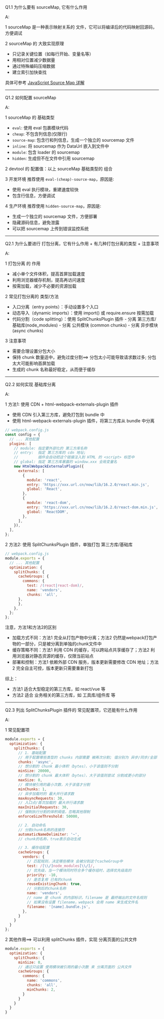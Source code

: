 Q1.1 为什么要有 sourceMap, 它有什么作用

A: <br/>

1 sourceMap 是一种表示映射关系的 文件，它可以将编译后的代码映射回源码，方便调试

2 sourceMap 的 大致实现原理
 - 只记录关键位置（如每行开始、变量名等）
 - 用相对位置减少数据量
 - 通过特殊编码压缩数据
 - 建立索引加快查找

具体可参考 [JavaScript Source Map 详解](https://www.ruanyifeng.com/blog/2013/01/javascript_source_map.html)

-----------------------------------------------------------------------------
Q1.2 如何配置 sourceMap

A: <br/>

1 sourceMap 的 基础类型
  - `eval`: 使用 eval 包裹模块代码
  - `cheap`: 不包含列信息(仅限行)
  - `source-map`: 包含行和列信息，生成一个独立的 sourcemap 文件
  - `inline`: 将 sourcemap 作为 DataUrl 嵌入到文件中
  - `module`: 包含 loader 的 sourcemap
  - `hidden`: 生成但不在文件中引用 sourcemap

2 devtool 的 配置值：以上 sourceMap 基础类型的 组合

3 开发环境 推荐使用 `eval-(cheap)-source-map`，原因是:
  - 使用 eval 执行模块，重建速度较快
  - 包含行信息，方便调试

4 生产环境 推荐使用 `hidden-source-map`，原因是:
  - 生成一个独立的 sourcemap 文件，方便部署
  - 隐藏源码信息，避免泄露
  - 可以把 sourcemap 上传到错误监控系统


-----------------------------------------------------------------------------
Q2.1 为什么要进行 打包分离，它有什么作用 + 有几种打包分离的类型 + 注意事项

A: <br/>

1 打包分离 的 作用
 - 减小单个文件体积，提高首屏加载速度
 - 利用浏览器缓存机制，提高再访问速度
 - 按需加载，减少不必要的资源加载

2 常见打包分离的 类型/方法
  -  入口分离（entry points）：手动设置多个入口
  -  动态导入（dynamic imports）：使用 import() 或 require.ensure 按需加载
  -  代码分割（code splitting）：使用 SplitChunksPlugin 插件
    - 分离 第三方库/基础库(node_modules)
    - 分离 公共模块 (common chunks)
    - 分离 异步模块 (async chunks)

3 注意事项
  - 需要合理设置分包大小
  - 保持 chunk 数量适中，避免过度分割==> 分包太小可能导致请求数过多; 分包太大可能影响首屏加载
  - 生成的 chunk 名称最好稳定，从而便于缓存


-------------------------------------------------------------------------------
Q2.2 如何实现 基础库分离

A: <br/>

1 方法1: 使用 CDN + html-webpack-externals-plugin 插件
  - 使用 CDN 引入第三方库，避免打包到 bundle 中
  - 使用 html-webpack-externals-plugin 插件，将第三方库从 bundle 中分离

```js
// webpack.config.js
const config = {
  // ... 其他配置
  plugins: [
    // module: 指定要外部化的 第三方库名称
    // entry:  指定 第三方库的 cdn 地址;
    //         插件会自动把这个链接注入到 HTML 的 <script> 标签中
    // global: 指定 第三方库暴露的 window.xxx 全局变量名
    new HtmlWebpackExternalsPlugin({
      externals: [
        {
          module: 'react',
          entry: 'https://xxx.url.cn/now/lib/16.2.0/react.min.js',
          global: 'React',
        },
        {
          module: 'react-dom',
          entry: 'https://xxx.url.cn/now/lib/16.2.0/react-dom.min.js',
          global: 'ReactDOM',
        },
      ],
    }),
  ],
};
```

2 方法2: 使用 SplitChunksPlugin 插件，单独打包 第三方库/基础库

```js
// webpack.config.js
module.exports = {
  // ... 其他配置
  optimization: {
    splitChunks: {
      cacheGroups: {
        commons: {
          test: /(react|react-dom)/,
          name: 'vendors',
          chunks: 'all',
      },
      },
    },
  };
};  
```

注意，方法1和方法2的区别
  - 加载方式不同：方法1 完全从打包产物中分离；方法2 仍然是webpack打包产物的一部分，只是被分离到单独的chunk文件中
  - 缓存策略不同：方法1 利用 CDN 的缓存，可以跨站点共享缓存了；方法2 利用浏览器对静态资源的缓存，仅限当前站点
  - 部署和控制：方法1 依赖外部 CDN 服务，版本更新需要修改 CDN 地址；方法2 完全自主可控，版本更新只需要重新打包

综上：
  - 方法1 适合大型稳定的第三方库，如 react/vue 等
  - 方法2 适合 业务相关的第三方库，如 工具库/组件库 等


-----------------------------------------------------------------------------
Q2.3 列出 SplitChunksPlugin 插件的 常见配置项，它还能有什么作用

A: <br/>

1 常见配置项

```js
module.exports = {
  optimization: {
    splitChunks: {
      // 1. 基础配置
      // 用于配置哪些类型的 chunks 内部需要 被再次分割; 值分别为 异步/同步/全部
      chunks: 'async', 
      // 想分割的 chunk 最小体积（bytes），小于该值则不分割
      minSize: 20000,      
      // 想分割的 chunk 最大体积（bytes），大于该值则尝试 分割成更小的部分
      maxSize: 0,          
      // 模块被引用的最小次数，大于该值才分割
      minChunks: 1,        
      // 异步加载时的 最大并行请求数
      maxAsyncRequests: 30,   
      // 入口点/首次加载的 最大并行请求数
      maxInitialRequests: 30,  
      // 强制执行分割的体积阈值，忽略其他限制
      enforceSizeThreshold: 50000,  

      // 2. 自动命名
      // 分割chunk名称的连接符
      automaticNameDelimiter: '~', 
      // chunk的名称，true表示自动生成

      // 3. 缓存组配置
      cacheGroups: {
        vendors: {
          // 匹配规则，决定哪些模块 会被分到这个cacheGroup中
          test: /[\\/]node_modules[\\/]/,  
          // 优先级，当一个模块同时符合多个缓存组时，选择优先级高的
          priority: -10,    
          // 是否复用 已有的chunk
          reuseExistingChunk: true,  
          // 分割后的chunk名称
          name: 'vendors',  
          // name 是 chunk 的内部标识，filename 是 最终输出的文件名规则
          // 如果没有设置 filename，webpack 会用 name 来生成文件名
          filename: '[name].bundle.js',  
        },
      }
    }
  }
};
```

2 其他作用==> 可以利用 splitChunks 插件，实现 分离页面的公共文件

```js
module.exports = {
  optimization: {
    splitChunks: {  
      minSize: 0,
      // 通过只设置 使用模块被引用的最小次数 来 分离页面的 公共文件
      cacheGroups: {
        commons: {
          name: 'commons',
          chunks: 'all',
          minChunks: 2,
        }
      }
    }
  }
}
```